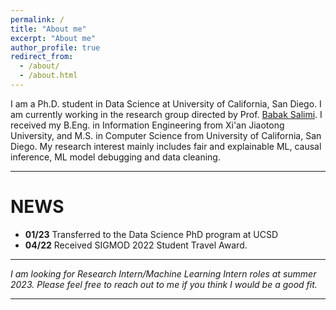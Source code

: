 ```yaml
---
permalink: /
title: "About me"
excerpt: "About me"
author_profile: true
redirect_from: 
  - /about/
  - /about.html
---
```


I am a Ph.D. student in Data Science at University of California, San Diego. I am currently working in the research group directed by Prof. [Babak Salimi](https://bsalimi.github.io/). I received my B.Eng. in Information Engineering from Xi'an Jiaotong University, and M.S. in Computer Science from University of California, San Diego. My research interest mainly includes fair and explainable ML, causal inference, ML model debugging and data cleaning.

---

NEWS
======
* **01/23** Transferred to the Data Science PhD program at UCSD
* **04/22** Received SIGMOD 2022 Student Travel Award.


---

*I am looking for Research Intern/Machine Learning Intern roles at summer 2023. Please feel free to reach out to me if you think I would be a good fit.*

---



<script type='text/javascript' id='clustrmaps' src='//cdn.clustrmaps.com/map_v2.js?cl=080808&w=200&t=n&d=EDRFLLmYV_04jV0XECpDJonac7HIQqparNoTmPbFMvo&co=ffffff&cmo=3acc3a&cmn=ff5353&ct=808080'></script>